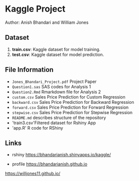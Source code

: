 # Kaggle Project

Author: Anish Bhandari and William Jones       




## Dataset

1. **train.csv**: Kaggle dataset for model training.
2. **test.csv**: Kaggle dataset for model prediction.

## File Information 

- `Jones_Bhandari_Project.pdf` Project Paper 
- `Question1.sas` SAS codes for Analysis 1
- `Question2.Rmd` Rmarkdown file for Analysis 2 
- `custom.csv` Sales Price Prediction for Custom Regression
- `backward.csv` Sales Price Prediction for Backward Regression
- `forward.csv` Sales Price Prediction for Forward Regression
- `stepwise.csv` Sales Price Prediction for Stepwise Regression
- `README.md` describes structure of the repository
- 'train3.csv'Filtered dataset for Rshiny App
- 'app.R' R code for RShiny 


## Links
- rshiny
https://bhandarianish.shinyapps.io/kaggle/
 

- profile
https://bhandarianish.github.io 

https://willjones11.github.io/

